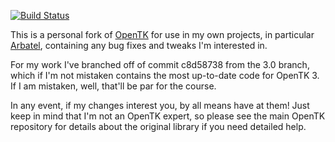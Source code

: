 [![Build Status](https://dev.azure.com/robertmartens0491/Arbatel.OpenTK/_apis/build/status/ItEndsWithTens.opentk?branchName=arbatel)](https://dev.azure.com/robertmartens0491/Arbatel.OpenTK/_build/latest?definitionId=3&branchName=arbatel)

This is a personal fork of [OpenTK](https://github.com/opentk/opentk) for use in my own projects, in particular [Arbatel](https://github.com/ItEndsWithTens/Arbatel), containing any bug fixes and tweaks I'm interested in.

For my work I've branched off of commit c8d58738 from the 3.0 branch, which if I'm not mistaken contains the most up-to-date code for OpenTK 3. If I am mistaken, well, that'll be par for the course.

In any event, if my changes interest you, by all means have at them! Just keep in mind that I'm not an OpenTK expert, so please see the main OpenTK repository for details about the original library if you need detailed help.
